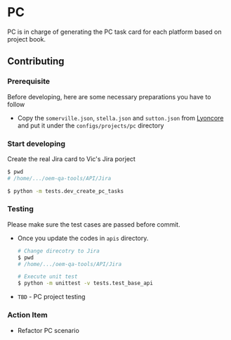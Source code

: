 # PC

PC is in charge of generating the PC task card for each platform based on project book.

## Contributing

### Prerequisite

Before developing, here are some necessary preparations you have to follow

- Copy the `somerville.json`, `stella.json` and `sutton.json` from [Lyoncore](https://git.launchpad.net/~lyoncore-team/lyoncore/+git/oem-kpitool/tree/qa_jira/config/projects) and put it under the `configs/projects/pc` directory


### Start developing

Create the real Jira card to Vic's Jira porject
``` bash
$ pwd
# /home/.../oem-qa-tools/API/Jira          

$ python -m tests.dev_create_pc_tasks 
```

### Testing

Please make sure the test cases are passed before commit.

- Once you update the codes in `apis` directory.
    ``` bash
    # Change direcotry to Jira
    $ pwd
    # /home/.../oem-qa-tools/API/Jira

    # Execute unit test
    $ python -m unittest -v tests.test_base_api
    ```
- `TBD` - PC project testing



### Action Item

- Refactor PC scenario
